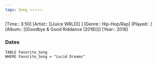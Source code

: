 ```yaml
---
tags: Song ⭐⭐⭐⭐⭐ 
---
```

[Time:: 3:50]
[Artist:: [[Juice WRLD]] ]
[Genre:: Hip-Hop/Rap]
[Played:: ]
[Album:: [[Goodbye & Good Riddance (2018)]]]
[Year:: 2018]
### Dates
````dataview
TABLE Favorite_Song
WHERE Favorite_Song = "Lucid Dreams"
````